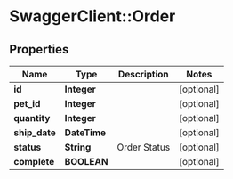 # SwaggerClient::Order

## Properties
Name | Type | Description | Notes
------------ | ------------- | ------------- | -------------
**id** | **Integer** |  | [optional] 
**pet_id** | **Integer** |  | [optional] 
**quantity** | **Integer** |  | [optional] 
**ship_date** | **DateTime** |  | [optional] 
**status** | **String** | Order Status | [optional] 
**complete** | **BOOLEAN** |  | [optional] 


